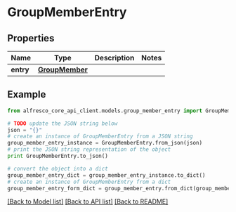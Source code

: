 # GroupMemberEntry


## Properties
Name | Type | Description | Notes
------------ | ------------- | ------------- | -------------
**entry** | [**GroupMember**](GroupMember.md) |  | 

## Example

```python
from alfresco_core_api_client.models.group_member_entry import GroupMemberEntry

# TODO update the JSON string below
json = "{}"
# create an instance of GroupMemberEntry from a JSON string
group_member_entry_instance = GroupMemberEntry.from_json(json)
# print the JSON string representation of the object
print GroupMemberEntry.to_json()

# convert the object into a dict
group_member_entry_dict = group_member_entry_instance.to_dict()
# create an instance of GroupMemberEntry from a dict
group_member_entry_form_dict = group_member_entry.from_dict(group_member_entry_dict)
```
[[Back to Model list]](../README.md#documentation-for-models) [[Back to API list]](../README.md#documentation-for-api-endpoints) [[Back to README]](../README.md)



